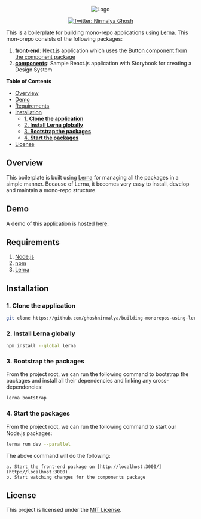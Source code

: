 <p align="center">
  <img src="https://user-images.githubusercontent.com/6391763/82353068-8c30ed80-9a1c-11ea-85ff-492ea3feb709.png" alt="Logo"/>
</p>

<p align="center">
  <a href="https://twitter.com/ghoshnirmalya_">
    <img alt="Twitter: Nirmalya Ghosh" src="https://img.shields.io/twitter/follow/ghoshnirmalya_.svg?style=social" target="_blank" />
  </a>
</p>

This is a boilerplate for building mono-repo applications using [Lerna](https://lerna.js.org/). This mon-orepo consists of the following packages:

1. [**front-end**](https://github.com/ghoshnirmalya/building-monorepos-using-lerna/tree/master/packages/front-end): Next.js application which uses the [Button component from the component package](https://github.com/ghoshnirmalya/building-monorepos-using-lerna/blob/master/packages/front-end/pages/index.js#L2)
4. [**components**](https://github.com/ghoshnirmalya/building-monorepos-using-lerna/tree/master/packages/components): Sample React.js application with Storybook for creating a Design System

<!-- START doctoc generated TOC please keep comment here to allow auto update -->
<!-- DON'T EDIT THIS SECTION, INSTEAD RE-RUN doctoc TO UPDATE -->
**Table of Contents**

- [Overview](#overview)
- [Demo](#demo)
- [Requirements](#requirements)
- [Installation](#installation)
  - [1. **Clone the application**](#1-clone-the-application)
  - [2. **Install Lerna globally**](#2-install-lerna-globally)
  - [3. **Bootstrap the packages**](#3-bootstrap-the-packages)
  - [4. **Start the packages**](#4-start-the-packages)
- [License](#license)

<!-- END doctoc generated TOC please keep comment here to allow auto update -->

## Overview

This boilerplate is built using [Lerna](https://lerna.js.org/) for managing all the packages in a simple manner. Because of Lerna, it becomes very easy to install, develop and maintain a mono-repo structure.

## Demo

A demo of this application is hosted [here](https://lerna-monorepo.now.sh/).

## Requirements

1. [Node.js](https://nodejs.org/)
2. [npm](https://www.npmjs.com/)
3. [Lerna](https://lerna.js.org/)

## Installation

### 1. **Clone the application**

```sh
git clone https://github.com/ghoshnirmalya/building-monorepos-using-lerna
```

### 2. **Install Lerna globally**

```sh
npm install --global lerna
```

### 3. **Bootstrap the packages**

From the project root, we can run the following command to bootstrap the packages and install all their dependencies and linking any cross-dependencies:

```sh
lerna bootstrap
```

### 4. **Start the packages**

From the project root, we can run the following command to start our Node.js packages:

```sh
lerna run dev --parallel
```

The above command will do the following:

    a. Start the front-end package on [http://localhost:3000/](http://localhost:3000).
    b. Start watching changes for the components package

## License

This project is licensed under the [MIT License](https://opensource.org/licenses/MIT).
